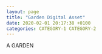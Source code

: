 ```yaml
---
layout: page
title: "Garden Digital Asset"
date: 2020-02-01 20:17:38 +0100
categories: CATEGORY-1 CATEGORY-2
---
```


A GARDEN